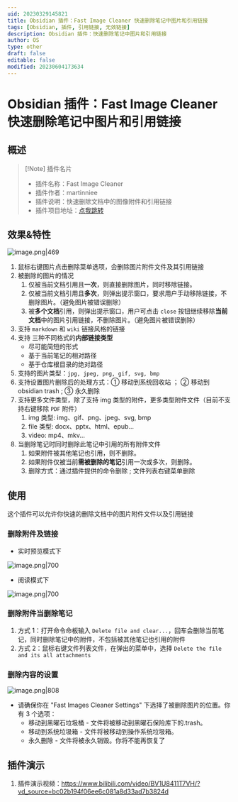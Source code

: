 ```yaml
---
uid: 20230329145821
title: Obsidian 插件：Fast Image Cleaner 快速删除笔记中图片和引用链接
tags: [Obsidian, 插件, 引用链接, 无效链接]
description: Obsidian 插件：快速删除笔记中图片和引用链接
author: OS
type: other
draft: false
editable: false
modified: 20230604173634
---
```


# Obsidian 插件：Fast Image Cleaner 快速删除笔记中图片和引用链接

## 概述

> [!Note] 插件名片
> - 插件名称：Fast Image Cleaner
> - 插件作者：martinniee
> - 插件说明：快速删除文档中的图像附件和引用链接
> - 插件项目地址：[点我跳转](https://github.com/martinniee/Obsidian-fast-image-cleaner)

## 效果&特性

![image.png|469](https://cdn.pkmer.cn/images/20230516113325.png!pkmer)

1. 鼠标右键图片点击删除菜单选项，会删除图片附件文件及其引用链接
2. 被删除的图片的情况
    1. 仅被当前文档引用且**一次**，则直接删除图片，同时移除链接。
    2. 仅被当前文档引用且**多次**，则弹出提示窗口，要求用户手动移除链接，不删除图片。（避免图片被错误删除）
    3. 被**多个文档**引用，则弹出提示窗口，用户可点击 `close` 按钮继续移除**当前文档**中的图片引用链接，不删除图片。（避免图片被错误删除）
3. 支持 `markdown` 和 `wiki` 链接风格的链接
4. 支持 三种不同格式的**内部链接类型**
    - 尽可能简短的形式
    - 基于当前笔记的相对路径
    - 基于仓库根目录的绝对路径
5. 支持的图片类型：`jpg, jpeg, png, gif, svg, bmp`
6. 支持设置图片删除后的处理方式：① 移动到系统回收站 ； ② 移动到 obsidian trash ; ③ 永久删除
7. 支持更多文件类型，除了支持 img 类型的附件，更多类型附件文件（目前不支持右键移除 `PDF` 附件）
    1. img 类型: img、gif、png、jpeg、svg, bmp
    2. file 类型: docx、pptx、html、epub...
    3. video: mp4、mkv...
8. 当删除笔记时同时删除此笔记中引用的所有附件文件
    1. 如果附件被其他笔记也引用，则不删除。
    2. 如果附件仅被当前**需被删除的笔记**引用一次或多次，则删除。
    3. 删除方式：通过插件提供的命令删除 ; 文件列表右键菜单删除

## 使用

这个插件可以允许你快速的删除文档中的图片附件文件以及引用链接

### 删除附件及链接

- 实时预览模式下

![image.png|700](https://cdn.pkmer.cn/images/20230516113325.png!pkmer)

- 阅读模式下

![image.png|700](https://cdn.pkmer.cn/images/20230516113431.png!pkmer)

### 删除附件当删除笔记

1. 方式 1：打开命令命板输入 `Delete file and clear...`，回车会删除当前笔记，同时删除笔记中的附件，不包括被其他笔记也引用的附件
2. 方式 2：鼠标右键文件列表文件，在弹出的菜单中，选择 `Delete the file and its all attachments`

### 删除内容的设置

![image.png|808](https://cdn.pkmer.cn/images/20230516113027.png!pkmer)

- 请确保你在 "Fast Images Cleaner Settings" 下选择了被删除图片的位置。你有 3 个选项：
	- 移动到黑曜石垃圾桶 - 文件将被移动到黑曜石保险库下的.trash。
	- 移动到系统垃圾箱 - 文件将被移动到操作系统垃圾箱。
	- 永久删除 - 文件将被永久销毁。你将不能再恢复了

## 插件演示

1. 插件演示视频：<https://www.bilibili.com/video/BV1U8411T7VH/?vd_source=bc02b194f06ee6c081a8d33ad7b3824d>